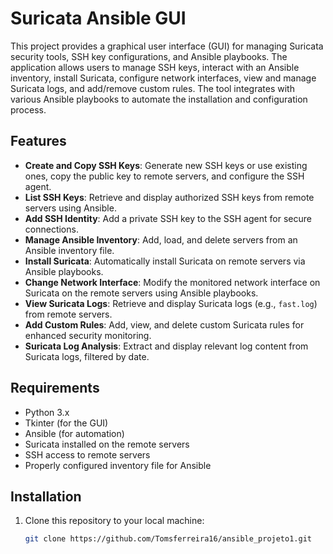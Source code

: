 # Suricata Ansible GUI

This project provides a graphical user interface (GUI) for managing Suricata security tools, SSH key configurations, and Ansible playbooks. The application allows users to manage SSH keys, interact with an Ansible inventory, install Suricata, configure network interfaces, view and manage Suricata logs, and add/remove custom rules. The tool integrates with various Ansible playbooks to automate the installation and configuration process.

## Features

- **Create and Copy SSH Keys**: Generate new SSH keys or use existing ones, copy the public key to remote servers, and configure the SSH agent.
- **List SSH Keys**: Retrieve and display authorized SSH keys from remote servers using Ansible.
- **Add SSH Identity**: Add a private SSH key to the SSH agent for secure connections.
- **Manage Ansible Inventory**: Add, load, and delete servers from an Ansible inventory file.
- **Install Suricata**: Automatically install Suricata on remote servers via Ansible playbooks.
- **Change Network Interface**: Modify the monitored network interface on Suricata on the remote servers using Ansible playbooks.
- **View Suricata Logs**: Retrieve and display Suricata logs (e.g., `fast.log`) from remote servers.
- **Add Custom Rules**: Add, view, and delete custom Suricata rules for enhanced security monitoring.
- **Suricata Log Analysis**: Extract and display relevant log content from Suricata logs, filtered by date.

## Requirements

- Python 3.x
- Tkinter (for the GUI)
- Ansible (for automation)
- Suricata installed on the remote servers
- SSH access to remote servers
- Properly configured inventory file for Ansible

## Installation

1. Clone this repository to your local machine:

   ```bash
   git clone https://github.com/Tomsferreira16/ansible_projeto1.git
